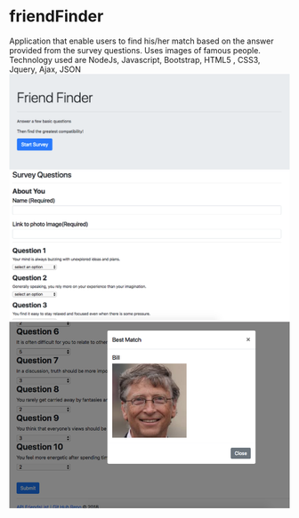 # friendFinder
Application that enable users to find his/her match based on the answer provided from the survey questions.  Uses images of famous people. 
Technology used are NodeJs, Javascript, Bootstrap, HTML5 , CSS3, Jquery, Ajax, JSON
![alt text](https://github.com/AbrahamTesla/friendFinder/blob/master/app/public/images/FriendFinderMainPage.png)
![alt text](https://github.com/AbrahamTesla/friendFinder/blob/master/app/public/images/FriendFinderPage2.png)
![alt text](https://github.com/AbrahamTesla/friendFinder/blob/master/app/public/images/FriendFinderModal.png)
